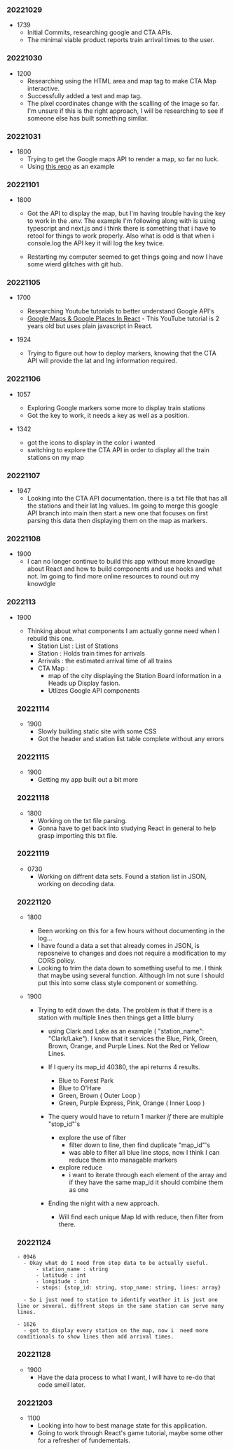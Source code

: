 ### 20221029

- 1739 
  - Initial Commits, researching google and CTA APIs. 
  - The minimal viable product reports train arrival times to the user. 

### 20221030
- 1200 
    - Researching using the HTML area and map tag to make CTA Map interactive. 
    - Successfully added a test and map tag. 
    - The pixel coordinates change with the scalling of the image so far. I'm unsure if this is the right approach, I will be researching to see if someone else has built something similar. 


### 20221031
- 1800
    - Trying to get the Google maps API to render a map, so far no luck. 
    - Using [this repo](https://github.com/leighhalliday/google-maps-react-crash-course) as an example 

### 20221101
- 1800 

    - Got the API to display the map, but I'm having trouble having the key to work in the .env. The example I'm following along with is using typescript and next.js and i think there is something that i have to retool for things to work properly. Also what is odd is that when i console.log the API key it will log the key twice.
    
    - Restarting my computer seemed to get things going and now I have some wierd glitches with git hub.

### 20221105
- 1700 
  - Researching Youtube tutorials to better understand Google API's
  - [Google Maps & Google Places In React](https://www.youtube.com/watch?v=WZcxJGmLbSo) - This YouTube tutorial is 2 years old but uses plain javascript in React. 

- 1924 
  - Trying to figure out how to deploy markers, knowing that the CTA API will provide the lat and lng information required. 

### 20221106
- 1057
  - Exploring Google markers some more to display train stations 
  - Got the key to work, it needs a key as well as a position. 
  
- 1342 
  - got the icons to display in the color i wanted 
  - switching to explore the CTA API in order to display all the train stations on my map

### 20221107
- 1947
  - Looking into the CTA API documentation. there is a txt file that has all the stations and their lat lng values. Im going to merge this google API branch into main then start a new one that focuses on first parsing this data then displaying them on the map as markers. 

### 20221108
- 1900
  - I can no longer continue to build this app without more knowdlge about React and how to build components and use hooks and what not. Im going to find more online resources to round out my knowdgle 

### 2022113
- 1900
  - Thinking about what components I am actually gonne need when I rebuild this one. 
    - Station List : List of Stations 
    - Station : Holds train times for arrivals 
    - Arrivals : the estimated arrival time of all trains
    - CTA Map : 
      - map of the city displaying the Station Board information in a Heads up Display fasion.
      - Utlizes Google API components

  ### 20221114
  - 1900
    - Slowly building static site with some CSS
    - Got the header and station list table complete without any errors 

  ### 20221115
    - 1900
      - Getting my app built out a bit more 

  ### 20221118
    - 1800
      - Working on the txt file parsing. 
      - Gonna have to get back into studying React in general to help grasp importing this txt file. 

  ### 20221119
    - 0730
      - Working on diffrent data sets. Found a station list in JSON, working on decoding data. 

  ### 20221120

    - 1800
      - Been working on this for a few hours without documenting in the log...
      - I have found a data a set that already comes in JSON, is reposneive to changes and does not require a modification to my CORS policy. 
      - Looking to trim the data down to something useful to me. I think that maybe using several function. Although Im not sure I should put this into some class style component or something. 

    - 1900
      - Trying to edit down the data. The problem is that if there is a station with multiple lines then things get a little blurry
        - using Clark and Lake as an example ( "station_name": "Clark/Lake"). I know that it services the Blue, Pink, Green, Brown, Orange, and Purple Lines. Not the Red or Yellow Lines. 
        - If I query its map_id 40380, the api returns 4 results. 
            - Blue to Forest Park
            - Blue to O'Hare
            - Green, Brown ( Outer Loop )
            - Green, Purple Express, Pink, Orange ( Inner Loop )
        - The query would have to return 1 marker *if* there are multiple "stop_id"'s
            - explore the use of filter
                - filter down to line, then find duplicate "map_id"'s 
                - was able to filter all blue line stops, now I think I can reduce them into managable markers
            - explore reduce
                - i want to iterate through each element of the array and if they have the same map_id it should combine them as one 

        - Ending the night with a new approach.
            - Will find each unique Map Id with reduce, then filter from there. 

  ### 20221124

      - 0946 
        - Okay what do I need from stop data to be actually useful. 
            - station_name : string 
            - latitude : int
            - longitude : int 
            - stops: {stop_id: string, stop_name: string, lines: array}

        - So i just need to station to identify weather it is just one line or several. diffrent stops in the same station can serve many lines. 

      - 1626 
        - got to display every station on the map, now i  need more conditionals to show lines then add arrival times. 


  ### 20221128

    - 1900 
      - Have the data process to what I want, I will have to re-do that code smell later.

  ### 20221203 

    - 1100
      - Looking into how to best manage state for this application. 
      - Going to work through React's game tutorial, maybe some other for a refresher of fundementals.
      

  


